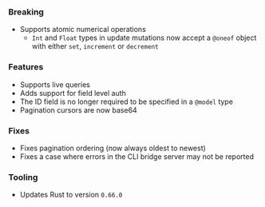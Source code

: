 ### Breaking

- Supports atomic numerical operations
  - `Int` and `Float` types in update mutations now accept a `@oneof` object with either `set`, `increment` or `decrement`

### Features

- Supports live queries
- Adds support for field level auth
- The ID field is no longer required to be specified in a `@model` type
- Pagination cursors are now base64

### Fixes

- Fixes pagination ordering (now always oldest to newest)
- Fixes a case where errors in the CLI bridge server may not be reported

### Tooling

- Updates Rust to version `0.66.0`

